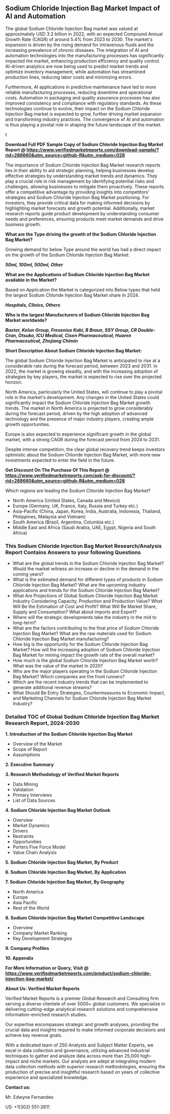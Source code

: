 <h2>Sodium Chloride Injection Bag Market Impact of AI and Automation</h2><p>The global Sodium Chloride Injection Bag market was valued at approximately USD 3.2 billion in 2022, with an expected Compound Annual Growth Rate (CAGR) of around 5.4% from 2023 to 2030. The market's expansion is driven by the rising demand for intravenous fluids and the increasing prevalence of chronic diseases. The integration of AI and automation technologies into the manufacturing processes has significantly impacted the market, enhancing production efficiency and quality control. AI-driven analytics are now being used to predict market trends and optimize inventory management, while automation has streamlined production lines, reducing labor costs and minimizing errors.</p><p>Furthermore, AI applications in predictive maintenance have led to more reliable manufacturing processes, reducing downtime and operational costs. Automation in packaging and quality assurance processes has also improved consistency and compliance with regulatory standards. As these technologies continue to evolve, their impact on the Sodium Chloride Injection Bag market is expected to grow, further driving market expansion and transforming industry practices. The convergence of AI and automation is thus playing a pivotal role in shaping the future landscape of the market.</p>t</p><p id="" class=""><strong>Download Full PDF Sample Copy of Sodium Chloride Injection Bag Market Report @ <a href="https://www.verifiedmarketreports.com/download-sample/?rid=288660&utm_source=github-R&utm_medium=028" target="_blank">https://www.verifiedmarketreports.com/download-sample/?rid=288660&utm_source=github-R&utm_medium=028</a></strong></p><p>The importance of&nbsp;Sodium Chloride Injection Bag Market research reports lies in their ability to aid strategic planning, helping businesses develop effective strategies by understanding market trends and dynamics. They play a crucial role in risk management by identifying potential risks and challenges, allowing businesses to mitigate them proactively. These reports offer a competitive advantage by providing insights into competitors' strategies and Sodium Chloride Injection Bag Market positioning. For investors, they provide critical data for making informed decisions by highlighting market forecasts and growth potential. Additionally, market research reports guide product development by understanding consumer needs and preferences, ensuring products meet market demands and drive business growth.</p><p><strong>What are the&nbsp;Type driving the growth of the Sodium Chloride Injection Bag Market?</strong></p><p id="" class="">Growing demand for below Type around the world has had a direct impact on the growth of the Sodium Chloride Injection Bag Market:</p><em><strong>50ml, 100ml, 500ml, Other</strong></em></p><strong>What are the&nbsp;Applications&nbsp;of Sodium Chloride Injection Bag Market available in the Market?</strong></p><p id="" class="">Based on Application the Market is categorized into Below types that held the largest Sodium Chloride Injection Bag Market share In 2024.</p><em><strong>Hospitals, Clinics, Others</strong></em></p><strong>Who is the largest Manufacturers of Sodium Chloride Injection Bag Market worldwide?</strong></p><p><em><strong>Baxter, Kelun Group, Fresenius Kabi, B Braun, SSY Group, CR Double-Cran, Otsuka, ICU Medical, Cisen Pharmaceutical, Huaren Pharmaceutical, Zhejiang Chimin</strong></em></p><p id="" class=""><strong>Short Description About Sodium Chloride Injection Bag Market:</strong></p><p>The global Sodium Chloride Injection Bag Market is anticipated to rise at a considerable rate during the forecast period, between 2023 and 2031. In 2022, the market is growing steadily, and with the increasing adoption of strategies by key players, the market is expected to rise over the projected horizon.</p><p>North America, particularly the United States, will continue to play a pivotal role in the market's development. Any changes in the United States could significantly impact the Sodium Chloride Injection Bag Market growth trends. The market in North America is projected to grow considerably during the forecast period, driven by the high adoption of advanced technology and the presence of major industry players, creating ample growth opportunities.</p><p>Europe is also expected to experience significant growth in the global market, with a strong CAGR during the forecast period from 2024 to 2031.</p><p>Despite intense competition, the clear global recovery trend keeps investors optimistic about the Sodium Chloride Injection Bag Market, with more new investments expected to enter the field in the future.</p><p id="" class=""><strong>Get Discount On The Purchase Of This Report @ <a href="https://www.verifiedmarketreports.com/ask-for-discount/?rid=288660&utm_source=github-R&utm_medium=028" target="_blank">https://www.verifiedmarketreports.com/ask-for-discount/?rid=288660&utm_source=github-R&utm_medium=028</a></strong></p>Which regions are leading the Sodium Chloride Injection Bag Market?</p><ul><li>North America (United States, Canada and Mexico)</li><li>Europe (Germany, UK, France, Italy, Russia and Turkey etc.)</li><li>Asia-Pacific (China, Japan, Korea, India, Australia, Indonesia, Thailand, Philippines, Malaysia and Vietnam)</li><li>South America (Brazil, Argentina, Columbia etc.)</li><li>Middle East and Africa (Saudi Arabia, UAE, Egypt, Nigeria and South Africa)</li></ul><h3 id="" class="">This Sodium Chloride Injection Bag Market Research/Analysis Report Contains Answers to your following Questions</h3><ul><li>What are the global trends in the Sodium Chloride Injection Bag Market? Would the market witness an increase or decline in the demand in the coming years?</li><li>What is the estimated demand for different types of products in Sodium Chloride Injection Bag Market? What are the upcoming industry applications and trends for the Sodium Chloride Injection Bag Market?</li><li>What Are Projections of Global Sodium Chloride Injection Bag Market Industry Considering Capacity, Production and Production Value? What Will Be the Estimation of Cost and Profit? What Will Be Market Share, Supply and Consumption? What about imports and Export?</li><li>Where will the strategic developments take the industry in the mid to long-term?</li><li>What are the factors contributing to the final price of Sodium Chloride Injection Bag Market? What are the raw materials used for Sodium Chloride Injection Bag Market manufacturing?</li><li>How big is the opportunity for the Sodium Chloride Injection Bag Market? How will the increasing adoption of Sodium Chloride Injection Bag Market for mining impact the growth rate of the overall market?</li><li>How much is the global Sodium Chloride Injection Bag Market worth? What was the value of the market In 2020?</li><li>Who are the major players operating in the Sodium Chloride Injection Bag Market? Which companies are the front runners?</li><li>Which are the recent industry trends that can be implemented to generate additional revenue streams?</li><li>What Should Be Entry Strategies, Countermeasures to Economic Impact, and Marketing Channels for Sodium Chloride Injection Bag Market Industry?</li></ul><h3 id="" class="">Detailed TOC of Global Sodium Chloride Injection Bag Market Research Report, 2024-2030</h3><p id="" class=""><strong>1. Introduction of the Sodium Chloride Injection Bag Market</strong></p><ul><li>Overview of the Market</li><li>Scope of Report</li><li>Assumptions</li></ul><p id="" class=""><strong>2. Executive Summary</strong></p><p id="" class=""><strong>3. Research Methodology of Verified Market Reports</strong></p><ul><li>Data Mining</li><li>Validation</li><li>Primary Interviews</li><li>List of Data Sources</li></ul><p id="" class=""><strong>4. Sodium Chloride Injection Bag Market Outlook</strong></p><ul><li>Overview</li><li>Market Dynamics</li><li>Drivers</li><li>Restraints</li><li>Opportunities</li><li>Porters Five Force Model</li><li>Value Chain Analysis</li></ul><p id="" class=""><strong>5. Sodium Chloride Injection Bag Market, By Product</strong></p><p id="" class=""><strong>6. Sodium Chloride Injection Bag Market, By Application</strong></p><p id="" class=""><strong>7. Sodium Chloride Injection Bag Market, By Geography</strong></p><ul><li>North America</li><li>Europe</li><li>Asia Pacific</li><li>Rest of the World</li></ul><p id="" class=""><strong>8. Sodium Chloride Injection Bag Market Competitive Landscape</strong></p><ul><li>Overview</li><li>Company Market Ranking</li><li>Key Development Strategies</li></ul><p id="" class=""><strong>9. Company Profiles</strong></p><p id="" class=""><strong>10. Appendix</strong></p><p id="" class=""><strong>For More Information or Query, Visit @ <a href="https://www.verifiedmarketreports.com/product/sodium-chloride-injection-bag-market/" target="_blank">https://www.verifiedmarketreports.com/product/sodium-chloride-injection-bag-market/</a></strong></p><p id="" class=""><strong>About Us: Verified Market Reports</strong></p><p id="" class="">Verified Market Reports is a premier Global Research and Consulting firm serving a diverse clientele of over 5000+ global customers. We specialize in delivering cutting-edge analytical research solutions and comprehensive information-enriched research studies.</p><p id="" class="">Our expertise encompasses strategic and growth analyses, providing the crucial data and insights required to make informed corporate decisions and achieve key revenue goals.</p><p id="" class="">With a dedicated team of 250 Analysts and Subject Matter Experts, we excel in data collection and governance, utilizing advanced industrial techniques to gather and analyze data across more than 25,000 high-impact and niche markets. Our analysts are adept at integrating modern data collection methods with superior research methodologies, ensuring the production of precise and insightful research based on years of collective experience and specialized knowledge.</p><p id="" class=""><strong>Contact us:</strong></p><p id="" class="">Mr. Edwyne Fernandes</p><p id="" class="">US: +1(302) 551-2611</p>